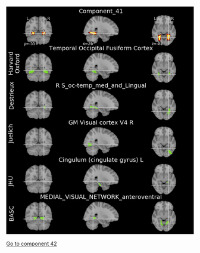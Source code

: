![41](preliminary/41.jpg "Component 41")

[Go to component 42](https://parietal-inria.github.io/MODL_atlas/128/42 "Component 42")
